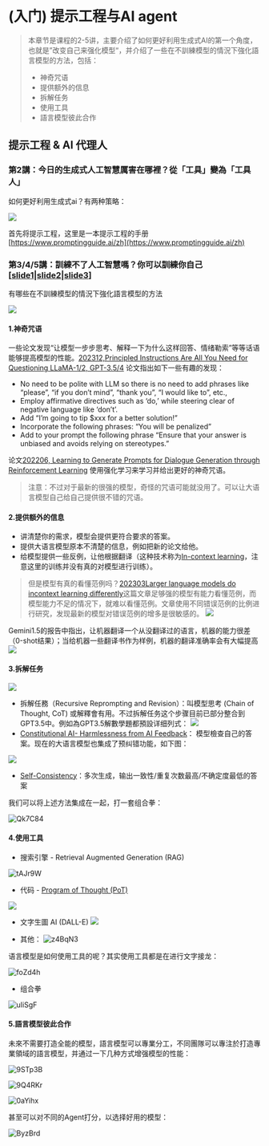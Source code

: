 # (入门) 提示工程与AI agent

> 本章节是课程的2-5讲，主要介绍了如何更好利用生成式AI的第一个角度，也就是”改变自己来强化模型“，并介绍了一些在不訓練模型的情況下強化語言模型的方法，包括：
> + 神奇咒语
> + 提供额外的信息
> + 拆解任务 
> + 使用工具
> + 語言模型彼此合作


## 提示工程 & AI 代理人

### 第2講：今日的生成式人工智慧厲害在哪裡？從「工具」變為「工具人」

如何更好利用生成式ai？有两种策略：

![](https://ossjiyaoliu.oss-cn-beijing.aliyuncs.com/uPic/7gvU1H.png)

首先将提示工程，这里是一本提示工程的手册[https://www.promptingguide.ai/zh](https://www.promptingguide.ai/zh)

### 第3/4/5講：訓練不了人工智慧嗎？你可以訓練你自己 [[slide1](https://speech.ee.ntu.edu.tw/~hylee/genai/2024-spring-course-data/0301/0301_prompt_part1.pdf)|[slide2](https://speech.ee.ntu.edu.tw/~hylee/genai/2024-spring-course-data/0308/0308_prompt_part2.pdf)|[slide3](https://drive.google.com/file/d/1dMxMAewRtcUM2xktVm77txSk1leepgD1/view)]

有哪些在不訓練模型的情況下強化語言模型的方法

![](https://ossjiyaoliu.oss-cn-beijing.aliyuncs.com/uPic/yGNY6N.png)

#### 1.神奇咒语

一些论文发现“让模型一步步思考、解释一下为什么这样回答、情绪勒索”等等话语能够提高模型的性能。[202312,Principled Instructions Are All You Need for Questioning LLaMA-1/2, GPT-3.5/4](https://arxiv.org/pdf/2312.16171) 论文指出如下一些有趣的发现：

+ No need to be polite with LLM so there is no need to add phrases like “please”, “if you don’t mind”, “thank you”, “I would like to”, etc.,
+ Employ affirmative directives such as ‘do,’ while steering clear of negative language like ‘don’t’.
+ Add “I’m going to tip $xxx for a better solution!”
+ Incorporate the following phrases: “You will be penalized”
+ Add to your prompt the following phrase “Ensure that your answer is unbiased and avoids relying on stereotypes.”

论文[202206, Learning to Generate Prompts for Dialogue Generation through
Reinforcement Learning](https://arxiv.org/pdf/2206.03931) 使用强化学习来学习并给出更好的神奇咒语。

> 注意：不过对于最新的很强的模型，奇怪的咒语可能就没用了。可以让大语言模型自己给自己提供很不错的咒语。

#### 2.提供额外的信息

+ 讲清楚你的需求，模型会提供更符合要求的答案。
+ 提供大语言模型原本不清楚的信息，例如把新的论文给他。
+ 给模型提供一些反例，让他根据翻译（这种技术称为[In-context learning](https://arxiv.org/pdf/2005.14165)，注意这里的训练并没有真的对模型进行训练）。
> 但是模型有真的看懂范例吗？[202303Larger language models do incontext learning differently](https://arxiv.org/abs/2303.03846)这篇文章足够强的模型有能力看懂范例，而模型能力不足的情况下，就难以看懂范例。文章使用不同错误范例的比例进行研究，发现最新的模型对错误范例的增多是很敏感的。
![](https://ossjiyaoliu.oss-cn-beijing.aliyuncs.com/uPic/1Mp3Mx.png)

Gemini1.5的报告中指出，让机器翻译一个从没翻译过的语言，机器的能力很差（0-shot结果）；当给机器一些翻译书作为样例，机器的翻译准确率会有大幅提高
![](https://ossjiyaoliu.oss-cn-beijing.aliyuncs.com/uPic/WniCoH.png)

#### 3.拆解任务

![](https://ossjiyaoliu.oss-cn-beijing.aliyuncs.com/uPic/oCcdWb.png)

+ 拆解任務（Recursive Reprompting and Revision）：叫模型思考 (Chain of Thought, CoT) 或解釋會有用。不过拆解任务这个步骤目前已部分整合到GPT3.5中。例如為GPT3.5解數學題都預設详细列式：
![](https://ossjiyaoliu.oss-cn-beijing.aliyuncs.com/uPic/kMb2T9.png)
+ [Constitutional AI- Harmlessness from AI Feedback](https://arxiv.org/pdf/2212.08073)： 模型檢查自己的答案。现在的大语言模型也集成了预纠错功能，如下图：

![](https://ossjiyaoliu.oss-cn-beijing.aliyuncs.com/uPic/cqoQyP.png)

+ [Self-Consistency](https://arxiv.org/pdf/2203.11171)：多次生成，输出一致性/重复次数最高/不确定度最低的答案

我们可以将上述方法集成在一起，打一套组合拳：

![Qk7C84](https://ossjiyaoliu.oss-cn-beijing.aliyuncs.com/uPic/Qk7C84.png)

#### 4.使用工具

+ 搜索引擎 - Retrieval Augmented Generation (RAG)

![tAJr9W](https://ossjiyaoliu.oss-cn-beijing.aliyuncs.com/uPic/tAJr9W.png)

+ 代码 - [Program of Thought (PoT)](https://arxiv.org/pdf/2211.12588)

![](https://ossjiyaoliu.oss-cn-beijing.aliyuncs.com/uPic/lvLvdk.png)

+ 文字生圖 AI (DALL-E)
![](https://ossjiyaoliu.oss-cn-beijing.aliyuncs.com/uPic/TSWymA.png)

+ 其他：
![z4BqN3](https://ossjiyaoliu.oss-cn-beijing.aliyuncs.com/uPic/z4BqN3.png)

语言模型是如何使用工具的呢？其实使用工具都是在进行文字接龙：

![foZd4h](https://ossjiyaoliu.oss-cn-beijing.aliyuncs.com/uPic/foZd4h.png)

+ 组合拳

![uIiSgF](https://ossjiyaoliu.oss-cn-beijing.aliyuncs.com/uPic/uIiSgF.png)

#### 5.語言模型彼此合作

未來不需要打造全能的模型，語言模型可以專業分工，不同團隊可以專注於打造專業領域的語言模型，并通过一下几种方式增强模型的性能：

![9STp3B](https://ossjiyaoliu.oss-cn-beijing.aliyuncs.com/uPic/9STp3B.png)

![9Q4RKr](https://ossjiyaoliu.oss-cn-beijing.aliyuncs.com/uPic/9Q4RKr.png)

![0aYihx](https://ossjiyaoliu.oss-cn-beijing.aliyuncs.com/uPic/0aYihx.png)

甚至可以对不同的Agent打分，以选择好用的模型：

![ByzBrd](https://ossjiyaoliu.oss-cn-beijing.aliyuncs.com/uPic/ByzBrd.png)